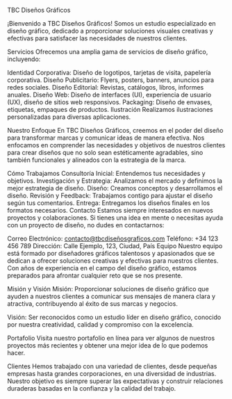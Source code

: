 TBC Diseños Gráficos

¡Bienvenido a TBC Diseños Gráficos! Somos un estudio especializado en diseño gráfico, dedicado a proporcionar soluciones visuales creativas y efectivas para satisfacer las necesidades de nuestros clientes.

Servicios
Ofrecemos una amplia gama de servicios de diseño gráfico, incluyendo:

Identidad Corporativa: Diseño de logotipos, tarjetas de visita, papelería corporativa.
Diseño Publicitario: Flyers, posters, banners, anuncios para redes sociales.
Diseño Editorial: Revistas, catálogos, libros, informes anuales.
Diseño Web: Diseño de interfaces (UI), experiencia de usuario (UX), diseño de sitios web responsivos.
Packaging: Diseño de envases, etiquetas, empaques de productos.
Ilustración
Realizamos ilustraciones personalizadas para diversas aplicaciones.

Nuestro Enfoque
En TBC Diseños Gráficos, creemos en el poder del diseño para transformar marcas y comunicar ideas de manera efectiva. Nos enfocamos en comprender las necesidades y objetivos de nuestros clientes para crear diseños que no solo sean estéticamente agradables, sino también funcionales y alineados con la estrategia de la marca.

Cómo Trabajamos
Consultoría Inicial: Entendemos tus necesidades y objetivos.
Investigación y Estrategia: Analizamos el mercado y definimos la mejor estrategia de diseño.
Diseño: Creamos conceptos y desarrollamos el diseño.
Revisión y Feedback: Trabajamos contigo para ajustar el diseño según tus comentarios.
Entrega: Entregamos los diseños finales en los formatos necesarios.
Contacto
Estamos siempre interesados en nuevos proyectos y colaboraciones. Si tienes una idea en mente o necesitas ayuda con un proyecto de diseño, no dudes en contactarnos:

Correo Electrónico: contacto@tbcdiseñosgraficos.com
Teléfono: +34 123 456 789
Dirección: Calle Ejemplo, 123, Ciudad, País
Equipo
Nuestro equipo está formado por diseñadores gráficos talentosos y apasionados que se dedican a ofrecer soluciones creativas y efectivas para nuestros clientes. Con años de experiencia en el campo del diseño gráfico, estamos preparados para afrontar cualquier reto que se nos presente.

Misión y Visión
Misión: Proporcionar soluciones de diseño gráfico que ayuden a nuestros clientes a comunicar sus mensajes de manera clara y atractiva, contribuyendo al éxito de sus marcas y negocios.

Visión: Ser reconocidos como un estudio líder en diseño gráfico, conocido por nuestra creatividad, calidad y compromiso con la excelencia.

Portafolio
Visita nuestro portafolio en línea para ver algunos de nuestros proyectos más recientes y obtener una mejor idea de lo que podemos hacer.

Clientes
Hemos trabajado con una variedad de clientes, desde pequeñas empresas hasta grandes corporaciones, en una diversidad de industrias. Nuestro objetivo es siempre superar las expectativas y construir relaciones duraderas basadas en la confianza y la calidad del trabajo.